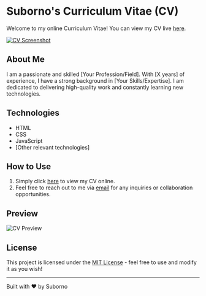 # Suborno's Curriculum Vitae (CV)

Welcome to my online Curriculum Vitae! You can view my CV live [here](https://suborno180.github.io/suborno.cv/).

[![CV Screenshot](https://your-screenshot-url.com)](https://suborno180.github.io/suborno.cv/)

## About Me

I am a passionate and skilled [Your Profession/Field]. With [X years] of experience, I have a strong background in [Your Skills/Expertise]. I am dedicated to delivering high-quality work and constantly learning new technologies.

## Technologies

- HTML
- CSS
- JavaScript
- [Other relevant technologies]

## How to Use

1. Simply click [here](https://suborno180.github.io/suborno.cv/) to view my CV online.
2. Feel free to reach out to me via [email](mailto:your@email.com) for any inquiries or collaboration opportunities.

## Preview

![CV Preview](https://your-screenshot-url.com)

## License

This project is licensed under the [MIT License](https://opensource.org/licenses/MIT) - feel free to use and modify it as you wish!

---

Built with ❤️ by Suborno
